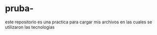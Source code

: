 # pruba-
este repositorio es una practica para cargar mis archivos en las cuales se utilizaron las tecnologias 
